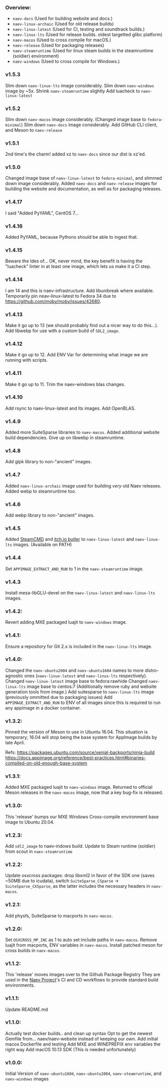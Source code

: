 ### Overview:
- `naev-docs` (Used for building website and docs.)
- `naev-linux-archaic` (Used for old release builds)
- `naev-linux-latest` (Used for CI, testing and soundtrack builds.)
- `naev-linux-lts` (Used for release builds. oldest targetted glibc platform)
- `naev-macos` (Used to cross compile for macOS.)
- `naev-release` (Used for packaging releases)
- `naev-steamruntime` (Used for linux steam builds in the steamruntime (soldier) environment)
- `naev-windows` (Used to cross compile for Windows.)

### v1.5.3
Slim down `naev-linux-lts` image considerably.
Slim down `naev-windows` image by ~5x.
Shrink `naev-steamruntime` slightly
Add luacheck to `naev-linux-latest`

### v1.5.2
Slim down `naev-macos` image considerably. (Changed image base to `fedora-minimal`)
Slim down `naev-docs` image considerably.
Add GitHub CLI client, and Meson to `naev-release`

### v1.5.1
2nd time's the charm!
added xz to `naev-docs` since our dist is xz'ed.

### v1.5.0
Changed image base of `naev-linux-latest` to `fedora-minimal`, and slimmed down image considerably.
Added `naev-docs` and `naev-release` images for building the website and documentation, as well as for packaging releases.

### v1.4.17
I said "Added PyYAML", CentOS 7...

### v1.4.16
Added PyYAML, because Pythons should be able to ingest that.

### v1.4.15
Beware the Ides of... OK, never mind, the key benefit is having the "luacheck" linter in at least one image, which lets us make it a CI step.

### v1.4.14
I am 14 and this is naev-infrastructure. Add libunibreak where available. Temporarily pin neav-linux-latest to Fedora 34 due to https://github.com/moby/moby/issues/42680.

### v1.4.13
Make it go up to 13 (we should probably find out a nicer way to do this...). Add libwebp for use with a custom build of `SDL2_image`.

### v1.4.12
Make it go up to 12. Add ENV Var for determining what image we are running with scripts.

### v1.4.11
Make it go up to 11. Trim the naev-windows blas changes.

### v1.4.10
Add rsync to naev-linux-latest and lts images. Add OpenBLAS.

### v1.4.9
Added more SuiteSparse libraries to `naev-macos`. 
Added additional website build dependencies. 
Give up on libwebp in steamruntime.

### v1.4.8
Add glpk library to non-"ancient" images.

### v1.4.7
Added `naev-linux-archaic` image used for building *very* old Naev releases. Added webp to steamruntime too.

### v1.4.6
Add webp library to non-"ancient" images. 

### v1.4.5
Added [SteamCMD](https://developer.valvesoftware.com/wiki/SteamCMD) and [itch.io butler](https://itch.io/docs/butler/) to `naev-linux-latest` and ``naev-linux-lts`` images. (Available on PATH)

### v1.4.4
Set `APPIMAGE_EXTRACT_AND_RUN` to 1 in the `naev-steamruntime` image.

### v1.4.3
Install mesa-libGLU-devel on the `naev-linux-latest` and `naev-linux-lts` images.

### v1.4.2:
Revert adding MXE packaged luajit to `naev-windows` image.

### v1.4.1:
Ensure a repository for Git 2.x is included in the `naev-linux-lts` image.

### v1.4.0:
Changed the `naev-ubuntu2004` and `naev-ubuntu1604` names to more distro-agnostic ones (`naev-linux-latest` and `naev-linux-lts` respectively).
Changed `naev-linux-latest` image base to fedora:rawhide
Changed `naev-linux-lts` image base to centos:7 (Additionally remove ruby and website generation tools from image.)
Add suitesparse to `naev-linux-lts` image (previously ommitted due to packaging issues)
Add `APPIMAGE_EXTRACT_AND_RUN` to ENV of all images since this is required to run any appimage in a docker container.

### v1.3.2:
Pinned the version of Meson to use in Ubuntu 16.04. 
This situation is temporary; 16.04 will stop being the base system for AppImage builds by late April. 

Refs: https://packages.ubuntu.com/source/xenial-backports/ninja-build https://docs.appimage.org/reference/best-practices.html#binaries-compiled-on-old-enough-base-system

### v1.3.1:
Added MXE packaged luajit to `naev-windows` image.
Returned to official Meson releases in the `naev-macos` image, now that a key bug-fix is released.

### v1.3.0:
This 'release' bumps our MXE Windows Cross-compile environment base image to Ubuntu 20.04.

### v1.2.3:
Add `sdl2_image` to naev-indows build.
Update to Steam runtime (soldier) from scout in `naev-steamruntime`

### v1.2.2:
Update osxcross packages: drop libxml2 in favor of the SDK one (saves ~50MB due to icudata), switch `SuiteSparse_CSparse` -> `SuiteSparse_CXSparse`, as the latter includes the necessary headers in `naev-macos`.

### v1.2.1:
Add physfs, SuiteSparse to macports in `naev-macos`.

### v1.2.0:
Set `OSXCROSS_MP_INC` as 1 to auto set include paths in `naev-macos`.
Remove luajit from macports, ENV variables in `naev-macos`.
Install patched meson for cross builds in `naev-macos`.

### v1.1.2:
This 'release' moves images over to the Github Package Registry
They are used in the [Naev Project](https://github.com/naev/naev)'s CI and CD workflows to provide standard build environments.

### v1.1.1:
Update README.md

### v1.1.0:
Actually test docker builds.. and clean up syntax
Opt to get the newest Gemfile from... naev/naev-website instead of keeping our own.
Add initial macos Dockerfile and testing
Add MXE and WINEPREFIX env variables the right way
Add macOS 10.13 SDK (This is needed unfortunately)

### v1.0.0:
Initial Version of `naev-ubuntu1604`, `naev-ubuntu2004`, `naev-steamruntime`, and `naev-windows` images
